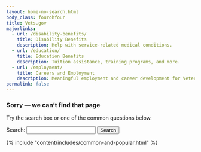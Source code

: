 ```yaml
---
layout: home-no-search.html
body_class: fourohfour
title: Vets.gov
majorlinks:
  - url: /disability-benefits/
    title: Disability Benefits
    description: Help with service-related medical conditions.
  - url: /education/
    title: Education Benefits
    description: Tuition assistance, training programs, and more.
  - url: /employment/
    title: Careers and Employment
    description: Meaningful employment and career development for Veterans and their families.
permalink: false
---
```

<div class="main maintenance-page" role="main">
  <div class="primary">
      <div class="row">
        <div class="text-center usa-content">
          <h3>Sorry — we can’t find that page</h3>
          <p>
            Try the search box or one of the common questions below.
          </p>
          <div class="feature va-flex va-flex--ctr">
            <form accept-charset="UTF-8" action="https://search.vets.gov/search" id="search_form" class="full-width" method="get">
              <div class="csp-inline-patch-404">
                <input name="utf8" type="hidden" value="&#x2713;" />
              </div>
              <div class="va-flex va-flex--top va-flex--jctr">
                <input id="affiliate-1" name="affiliate-1" type="hidden" value="vets.gov_search" />
                  <label for="mobile-query">Search:</label>
                  <input autocomplete="off" class="usagov-search-autocomplete full-width" id="mobile-query" name="query" type="text" />
                  <input name="commit" type="submit" value="Search">
              </div>
            </form>
          </div>
        </div>
      </div>
    </div>
</div>
{% include "content/includes/common-and-popular.html" %}

<script src="/js/usa-search.js"></script>
